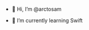 - 👋 Hi, I’m @arctosam
<!--- - 👀 I’m interested in ... --->
- 🌱 I’m currently learning Swift
<!--- - 💞️ I’m looking to collaborate on ... --->
<!--- - 📫 How to reach me ... --->

<!---
arctosam/arctosam is a ✨ special ✨ repository because its `README.md` (this file) appears on your GitHub profile.
You can click the Preview link to take a look at your changes.
--->
